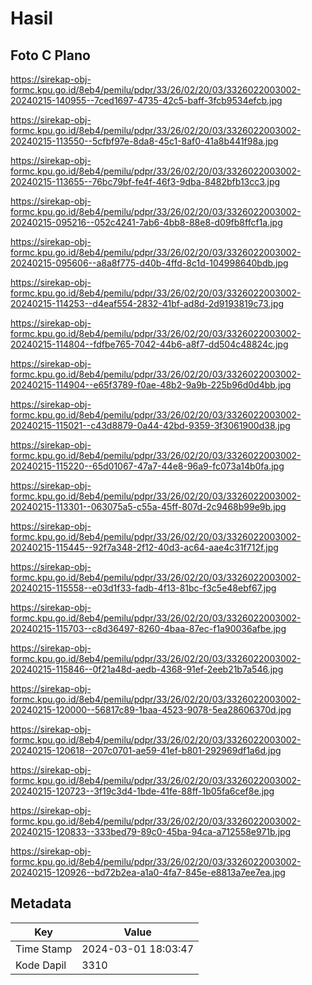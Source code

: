 # Hasil

## Foto C Plano

https://sirekap-obj-formc.kpu.go.id/8eb4/pemilu/pdpr/33/26/02/20/03/3326022003002-20240215-140955--7ced1697-4735-42c5-baff-3fcb9534efcb.jpg

https://sirekap-obj-formc.kpu.go.id/8eb4/pemilu/pdpr/33/26/02/20/03/3326022003002-20240215-113550--5cfbf97e-8da8-45c1-8af0-41a8b441f98a.jpg

https://sirekap-obj-formc.kpu.go.id/8eb4/pemilu/pdpr/33/26/02/20/03/3326022003002-20240215-113655--76bc79bf-fe4f-46f3-9dba-8482bfb13cc3.jpg

https://sirekap-obj-formc.kpu.go.id/8eb4/pemilu/pdpr/33/26/02/20/03/3326022003002-20240215-095216--052c4241-7ab6-4bb8-88e8-d09fb8ffcf1a.jpg

https://sirekap-obj-formc.kpu.go.id/8eb4/pemilu/pdpr/33/26/02/20/03/3326022003002-20240215-095606--a8a8f775-d40b-4ffd-8c1d-104998640bdb.jpg

https://sirekap-obj-formc.kpu.go.id/8eb4/pemilu/pdpr/33/26/02/20/03/3326022003002-20240215-114253--d4eaf554-2832-41bf-ad8d-2d9193819c73.jpg

https://sirekap-obj-formc.kpu.go.id/8eb4/pemilu/pdpr/33/26/02/20/03/3326022003002-20240215-114804--fdfbe765-7042-44b6-a8f7-dd504c48824c.jpg

https://sirekap-obj-formc.kpu.go.id/8eb4/pemilu/pdpr/33/26/02/20/03/3326022003002-20240215-114904--e65f3789-f0ae-48b2-9a9b-225b96d0d4bb.jpg

https://sirekap-obj-formc.kpu.go.id/8eb4/pemilu/pdpr/33/26/02/20/03/3326022003002-20240215-115021--c43d8879-0a44-42bd-9359-3f3061900d38.jpg

https://sirekap-obj-formc.kpu.go.id/8eb4/pemilu/pdpr/33/26/02/20/03/3326022003002-20240215-115220--65d01067-47a7-44e8-96a9-fc073a14b0fa.jpg

https://sirekap-obj-formc.kpu.go.id/8eb4/pemilu/pdpr/33/26/02/20/03/3326022003002-20240215-113301--063075a5-c55a-45ff-807d-2c9468b99e9b.jpg

https://sirekap-obj-formc.kpu.go.id/8eb4/pemilu/pdpr/33/26/02/20/03/3326022003002-20240215-115445--92f7a348-2f12-40d3-ac64-aae4c31f712f.jpg

https://sirekap-obj-formc.kpu.go.id/8eb4/pemilu/pdpr/33/26/02/20/03/3326022003002-20240215-115558--e03d1f33-fadb-4f13-81bc-f3c5e48ebf67.jpg

https://sirekap-obj-formc.kpu.go.id/8eb4/pemilu/pdpr/33/26/02/20/03/3326022003002-20240215-115703--c8d36497-8260-4baa-87ec-f1a90036afbe.jpg

https://sirekap-obj-formc.kpu.go.id/8eb4/pemilu/pdpr/33/26/02/20/03/3326022003002-20240215-115846--0f21a48d-aedb-4368-91ef-2eeb21b7a546.jpg

https://sirekap-obj-formc.kpu.go.id/8eb4/pemilu/pdpr/33/26/02/20/03/3326022003002-20240215-120000--56817c89-1baa-4523-9078-5ea28606370d.jpg

https://sirekap-obj-formc.kpu.go.id/8eb4/pemilu/pdpr/33/26/02/20/03/3326022003002-20240215-120618--207c0701-ae59-41ef-b801-292969df1a6d.jpg

https://sirekap-obj-formc.kpu.go.id/8eb4/pemilu/pdpr/33/26/02/20/03/3326022003002-20240215-120723--3f19c3d4-1bde-41fe-88ff-1b05fa6cef8e.jpg

https://sirekap-obj-formc.kpu.go.id/8eb4/pemilu/pdpr/33/26/02/20/03/3326022003002-20240215-120833--333bed79-89c0-45ba-94ca-a712558e971b.jpg

https://sirekap-obj-formc.kpu.go.id/8eb4/pemilu/pdpr/33/26/02/20/03/3326022003002-20240215-120926--bd72b2ea-a1a0-4fa7-845e-e8813a7ee7ea.jpg


## Metadata

| Key        | Value               |
| ---------- | ------------------- |
| Time Stamp | 2024-03-01 18:03:47 |
| Kode Dapil | 3310                |



